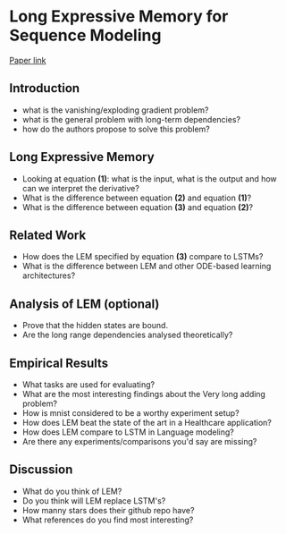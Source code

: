 # Long Expressive Memory for Sequence Modeling

[Paper link](https://openreview.net/forum?id=vwj6aUeocyf)

## Introduction

* what is the vanishing/exploding gradient problem?
* what is the general problem with long-term dependencies?
* how do the authors propose to solve this problem?

## Long Expressive Memory

* Looking at equation **(1)**: what is the input, what is the output and how can we interpret the derivative?
* What is the difference between equation **(2)** and equation **(1)**?
* What is the difference between equation **(3)** and equation **(2)**?

## Related Work

* How does the LEM specified by equation **(3)** compare to LSTMs?
* What is the difference between LEM and other ODE-based learning architectures?

## Analysis of LEM (optional)

* Prove that the hidden states are bound.
* Are the  long range dependencies analysed theoretically?

## Empirical Results

* What tasks are used for evaluating?
* What are the most interesting findings about the Very long adding problem?
* How is mnist considered to be a worthy experiment setup?
* How does LEM beat the state of the art in a Healthcare application?
* How does LEM compare to LSTM in Language modeling?
* Are there any experiments/comparisons you'd say are missing? 

## Discussion

* What do you think of LEM?
* Do you think will LEM replace LSTM's?
* How manny stars does their github repo have?
* What references do you find most interesting?
